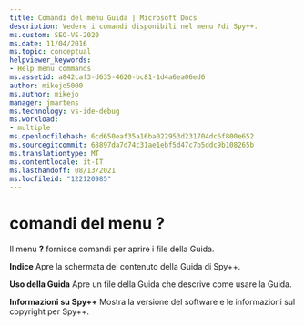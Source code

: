 ```yaml
---
title: Comandi del menu Guida | Microsoft Docs
description: Vedere i comandi disponibili nel menu ?di Spy++.
ms.custom: SEO-VS-2020
ms.date: 11/04/2016
ms.topic: conceptual
helpviewer_keywords:
- Help menu commands
ms.assetid: a842caf3-d635-4620-bc81-1d4a6ea06ed6
author: mikejo5000
ms.author: mikejo
manager: jmartens
ms.technology: vs-ide-debug
ms.workload:
- multiple
ms.openlocfilehash: 6cd650eaf35a16ba022953d231704dc6f800e652
ms.sourcegitcommit: 68897da7d74c31ae1ebf5d47c7b5ddc9b108265b
ms.translationtype: MT
ms.contentlocale: it-IT
ms.lasthandoff: 08/13/2021
ms.locfileid: "122120985"
---
```

# <a name="help-menu-commands"></a>comandi del menu ?
Il menu **?** fornisce comandi per aprire i file della Guida.

 **Indice** Apre la schermata del contenuto della Guida di Spy++.

 **Uso della Guida** Apre un file della Guida che descrive come usare la Guida.

 **Informazioni su Spy++** Mostra la versione del software e le informazioni sul copyright per Spy++.